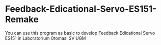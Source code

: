 # Feedback-Edicational-Servo-ES151-Remake
You can use this program as basic to develop Feedback Edicational Servo ES151 in Laboratorium Otomasi SV UGM
